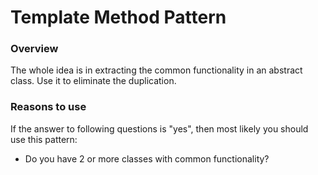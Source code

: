 Template Method Pattern
=======================

### Overview

The whole idea is in extracting the common functionality in an abstract class.
Use it to eliminate the duplication.

### Reasons to use

If the answer to following questions is "yes", then most likely you should use
this pattern:

- Do you have 2 or more classes with common functionality?
